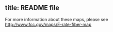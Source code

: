 title: README file
---

For more information about these maps, please see <http://www.fcc.gov/maps/E-rate-fiber-map> 
